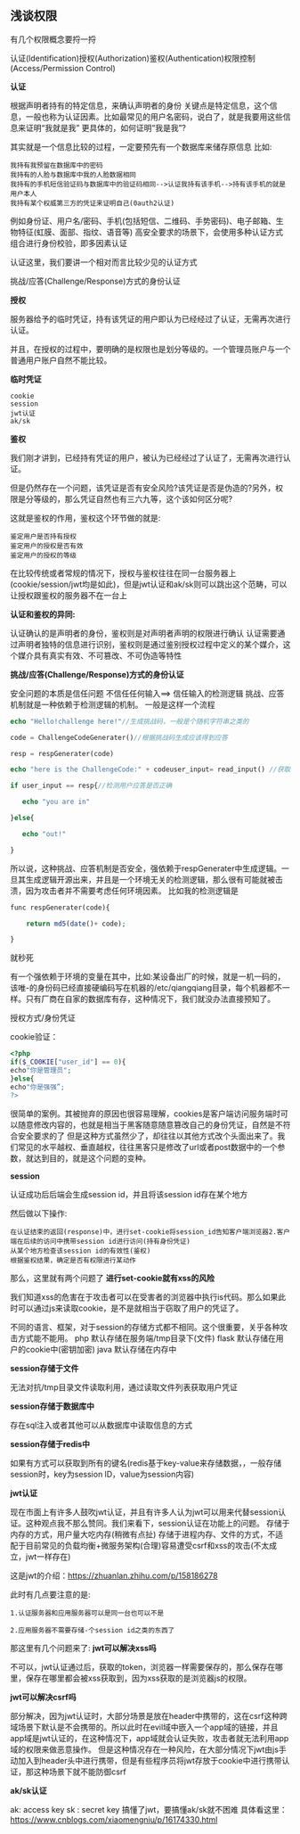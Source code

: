 ## 浅谈权限

有几个权限概念要捋一捋

认证(ldentification)授权(Authorization)鉴权(Authentication)权限控制(Access/Permission Control)

**认证**

根据声明者持有的特定信息，来确认声明者的身份
关键点是特定信息，这个信息，一般也称为认证因素。比如最常见的用户名密码，说白了，就是我要用这些信息来证明“我就是我”
更具体的，如何证明“我是我”?

其实就是一个信息比较的过程，一定要预先有一个数据库来储存原信息
比如:

```
我持有我预留在数据库中的密码
我持有的人脸与数据库中我的人脸数据相同
我持有的手机短信验证码与数据库中的验证码相同-->认证我持有该手机-->持有该手机的就是用户本人
我持有某个权威第三方的凭证来证明自己(0auth2认证)
```

例如身份证、用户名/密码、手机(包括短信、二维码、手势密码)、电子邮箱、生物特征(虹膜、面部、指纹、语音等)
高安全要求的场景下，会使用多种认证方式组合进行身份校验，即多因素认证

认证这里，我们要讲一个相对而言比较少见的认证方式

挑战/应答(Challenge/Response)方式的身份认证

**授权**

服务器给予的临时凭证，持有该凭证的用户即认为已经经过了认证，无需再次进行认证。

并且，在授权的过程中，要明确的是权限也是划分等级的。一个管理员账户与一个普通用户账户自然不能比较。

**临时凭证**

```
cookie
session
jwt认证
ak/sk
```

**鉴权**

我们刚才讲到，已经持有凭证的用户，被认为已经经过了认证了，无需再次进行认证。

但是仍然存在一个问题，该凭证是否有安全风险?该凭证是否是伪造的?另外，权限是分等级的，那么凭证自然也有三六九等，这个该如何区分呢?

这就是鉴权的作用，鉴权这个环节做的就是:

```
鉴定用户是否持有授权
鉴定用户的授权是否有效
鉴定用户的授权的等级
```

在比较传统或者常规的情况下，授权与鉴权往往在同一台服务器上(cookie/session/jwt均是如此)，但是jwt认证和ak/sk则可以跳出这个范畴，可以让授权跟鉴权的服务器不在一台上

**认证和鉴权的异同:**

认证确认的是声明者的身份，鉴权则是对声明者声明的权限进行确认
认证需要通过声明者独特的信息进行识别，鉴权则是通过鉴别授权过程中定义的某个媒介，这个媒介具有真实有效、不可篡改、不可伪造等特性

**挑战/应答(Challenge/Response)方式的身份认证**

安全问题的本质是信任问题
不信任任何输入==> 信任输入的检测逻辑
挑战、应答机制就是一种依赖于检测逻辑的机制。
一般是这样一个流程

```php
echo "Hello!challenge here!"//生成挑战码，一般是个随机字符串之类的

code = ChallengeCodeGenerater()//根据挑战码生成应该得到应答

resp = respGenerater(code)

echo "here is the ChallengeCode:" + codeuser_input= read_input() //获取用户应答

if user_input == resp{//检测用户应答是否正确

​	echo "you are in"

}else{

​	echo "out!"

}
```

所以说，这种挑战、应答机制是否安全，强依赖于respGenerater中生成逻辑。一旦其生成逻辑开源出来，并且是一个环境无关的检测逻辑，那么很有可能就被击溃，因为攻击者并不需要考虑任何环境因素。
比如我的检测逻辑是

```php
func respGenerater(code){

	return md5(date()+ code);

}
```

就秒死

有一个强依赖于环境的变量在其中，比如:某设备出厂的时候，就是一机一码的，该唯-的身份码已经直接硬编码写在机器的/etc/qiangqiang目录，每个机器都不一样。只有厂商在自家的数据库有存，这种情况下，我们就没办法直接预知了。

授权方式/身份凭证

cookie验证：

```php
<?php
if($_CO0KIE["user_id"] == 0){
echo"你是管理员";
}else{
echo"你是强强”;
?>
```

很简单的案例。其被抛弃的原因也很容易理解，cookies是客户端访问服务端时可以随意修改内容的，也就是相当于黑客随意随意篡改自己的身份凭证，自然是不符合安全要求的了
但是这种方式虽然少了，却往往以其他方式改个头面出来了。我们常见的水平越权、垂直越权，往往黑客只是修改了url或者post数据中的一个参数，就达到目的，就是这个问题的变种。

**session**

认证成功后后端会生成session id，并且将该session id存在某个地方

然后做以下操作:

```
在认证结束的返回(response)中，进行set-cookie将session_id告知客户端浏览器2.客户端在后续的访问中携带session id进行访问(持有身份凭证)
从某个地方检查该session id的有效性(鉴权)
根据鉴权结果，确定是否有权限进行某动作
```

那么，这里就有两个问题了
**进行set-cookie就有xss的风险**

我们知道xss的危害在于攻击者可以在受害者的浏览器中执行is代码。那么如果此时可以通过js来读取cookie，是不是就相当于窃取了用户的凭证了。

不同的语言、框架，对于session的存储方式都不相同。这个很重要，关乎各种攻击方式能不能用。
php
默认存储在服务端/tmp目录下(文件)
flask
默认存储在用户的cookie中(密钥加密)
java
默认存储在内存中

**session存储于文件**

无法对抗/tmp目录文件读取利用，通过读取文件列表获取用户凭证

**session存储于数据库中**

存在sql注入或者其他可以从数据库中读取信息的方式

**session存储于redis中**

如果有方式可以获取到所有的键名(redis基于key-value来存储数据，，一般存储session时，key为session lD，value为session内容)

**jwt认证**

现在市面上有许多人鼓吹jwt认证，并且有许多人认为jwt可以用来代替session认证。这种观点我不那么赞同。我们来看下，session认证在功能上的问题。
存储于内存的方式，用户量大吃内存(稍微有点扯)
存储于进程内存、文件的方式，不适配于目前常见的负载均衡+微服务架构(合理)容易遭受csrf和xss的攻击(不太成立，jwt一样存在)

这是jwt的介绍：https://zhuanlan.zhihu.com/p/158186278

此时有几点要注意的是:

```
1.认证服务器和应用服务器可以是同一台也可以不是

2.应用服务器不需要存储-个session id之类的东西了
```

那这里有几个问题来了:
**jwt可以解决xss吗**

不可以，jwt认证通过后，获取的token，浏览器一样需要保存的，那么保存在哪里，保存在哪里都会被xss获取到，因为xss获取的是浏览器js的权限。

**jwt可以解决csrf吗**

部分解决，因为jwt认证时，大部分场景是放在header中携带的，这在csrf这种跨域场景下默认是不会携带的。所以此时在evil域中嵌入一个app域的链接，并且app域是jwt认证的，在这种情况下，app域就会认证失败，攻击者就无法利用app域的权限来做恶意操作。
但是这种情况存在一种风险，在大部分情况下jwt由js手动加入到header头中进行携带，但是有些程序员将jwt存放于cookie中进行携带认证，那这种场景下就不能防御csrf

**ak/sk认证**

ak: access key
sk : secret key
搞懂了jwt，要搞懂ak/sk就不困难
具体看这里：https://www.cnblogs.com/xiaomengniu/p/16174330.html
